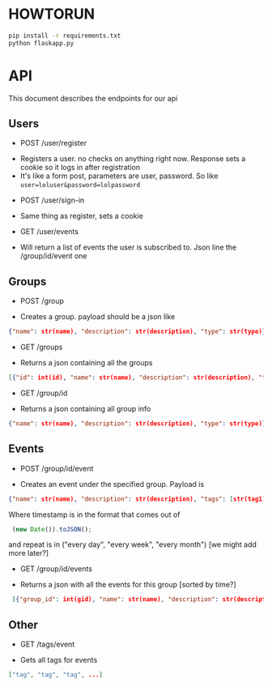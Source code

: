 HOWTORUN
====================
```sh
pip install -r requirements.txt
python flaskapp.py
```

API
===================

This document describes the endpoints for our api

Users
-------------

* POST /user/register
 - Registers a user. no checks on anything right now. Response sets a cookie so it logs in after registration
 - It's like a form post, parameters are user, password. So like ```user=loluser&password=lolpassword```

* POST /user/sign-in
 - Same thing as register, sets a cookie

* GET /user/events
 - Will return a list of events the user is subscribed to. Json line the /group/id/event one


Groups
------------

* POST /group
 - Creates a group. payload should be a json like
  ```json
  {"name": str(name), "description": str(description), "type": str(type)}
  ```
* GET /groups
 - Returns a json containing all the groups
 ```json
 [{"id": int(id), "name": str(name), "description": str(description), "type": str(type)}, ...]
 ```
* GET /group/id
 - Returns a json containing all group info
 ```json
 {"name": str(name), "description": str(description), "type": str(type)}
 ```


Events
---------

* POST /group/id/event
 - Creates an event under the specified group. Payload is
 ```json
 {"name": str(name), "description": str(description), "tags": [str(tag1), str(tag2)...], "time": str(timestamp), "repeat": str(repeat), "duration": int(minutes)}
 ```
 Where timestamp is in the format that comes out of
```js
 (new Date()).toJSON();
 ```
 and repeat is in ("every day", "every week", "every month") [we might add more later?]
* GET /group/id/events
 - Returns a json with all the events for this group [sorted by time?]
 ```json
  [{"group_id": int(gid), "name": str(name), "description": str(description), "tags": [str(tag1), str(tag2)...], "time": str(timestamp), "repeat": str(repeat), "rank": int(rank)}, ...]
 ```

Other
-------

* GET /tags/event
 - Gets all tags for events
 ```json
 ["tag", "tag", "tag", ...]
 ```
